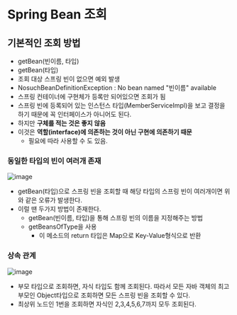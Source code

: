 # Spring Bean 조회

## 기본적인 조회 방법
* getBean(빈이름, 타입)
* getBean(타입)
* 조회 대상 스프링 빈이 없으면 예외 발생
* NosuchBeanDefinitionException : No bean named "빈이름" available
* 스프링 컨테이너에 구현체가 등록만 되어있으면 조회가 됨
* 스프링 빈에 등록되어 있는 인스턴스 타입(MemberServiceImpl)을 보고 결정을 하기 때문에 꼭 인터페이스가 아니어도 된다.
* 하지만 **구체를 적는 것은 좋지 않음**
* 이것은 **역할(interface)에 의존하는 것이 아닌 구현에 의존하기 때문**
  - 필요에 따라 사용할 수 도 있음.


### 동일한 타입의 빈이 여러개 존재
![image](https://user-images.githubusercontent.com/60773356/120155169-85da7180-c22b-11eb-91f4-eb56879b739c.png)
* getBean(타입)으로 스프링 빈을 조회할 때 해당 타입의 스프링 빈이 여러개이면 위와 같은 오류가 발생한다.
* 이럴 땐 두가지 방법이 존재한다.
  - getBean(빈이름, 타입)을 통해 스프링 빈의 이름을 지정해주는 방법
  - getBeansOfType을 사용
    + 이 메소드의 return 타입은 Map으로 Key-Value형식으로 반환


### 상속 관계
![image](https://user-images.githubusercontent.com/60773356/120155491-d81b9280-c22b-11eb-9749-7e0b554a8319.png)
* 부모 타입으로 조회하면, 자식 타입도 함께 조회된다. 따라서 모든 자바 객체의 최고 부모인 Object타입으로 조회하면 모든 스프링 빈을 조회할 수 있다.
* 최상위 노드인 1번을 조회하면 자식인 2,3,4,5,6,7까지 모두 조회된다.
